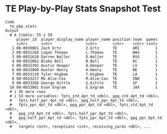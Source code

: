 # TE Play-by-Play Stats Snapshot Test

    Code
      te_pbp_stats
    Output
      # A tibble: 55 x 59
         player_id  player_display_name player_name position team  games
         <chr>      <chr>               <chr>       <chr>    <chr> <int>
       1 00-0030061 Zach Ertz           Z.Ertz      TE       ARI       1
       2 00-0031260 Logan Thomas        L.Thomas    TE       WAS       1
       3 00-0031610 Darren Waller       D.Waller    TE       NYG       1
       4 00-0032062 Blake Bell          B.Bell      TE       KC        1
       5 00-0032392 Austin Hooper       A.Hooper    TE       LV        1
       6 00-0033090 Hunter Henry        H.Henry     TE       NE        1
       7 00-0033110 Tyler Higbee        T.Higbee    TE       LA        1
       8 00-0033217 Mo Alie-Cox         M.Alie-Cox  TE       IND       1
       9 00-0033288 George Kittle       G.Kittle    TE       SF        1
      10 00-0033881 Evan Engram         E.Engram    TE       JAX       1
      # i 45 more rows
      # i 53 more variables: fpts_std_4pt_td <dbl>, ppg_std_4pt_td <dbl>,
      #   fpts_half_ppr_4pt_td <dbl>, ppg_half_ppr_4pt_td <dbl>,
      #   fpts_ppr_4pt_td <dbl>, ppg_ppr_4pt_td <dbl>, fpts_std_6pt_td <dbl>,
      #   ppg_std_6pt_td <dbl>, fpts_half_ppr_6pt_td <dbl>,
      #   ppg_half_ppr_6pt_td <dbl>, fpts_ppr_6pt_td <dbl>, ppg_ppr_6pt_td <dbl>,
      #   targets <int>, receptions <int>, receiving_yards <dbl>, ...

